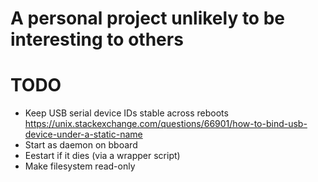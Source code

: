 # A personal project unlikely to be interesting to others

# TODO

* Keep USB serial device IDs stable across reboots
https://unix.stackexchange.com/questions/66901/how-to-bind-usb-device-under-a-static-name
* Start as daemon on bboard
* Eestart if it dies (via a wrapper script)
* Make filesystem read-only
